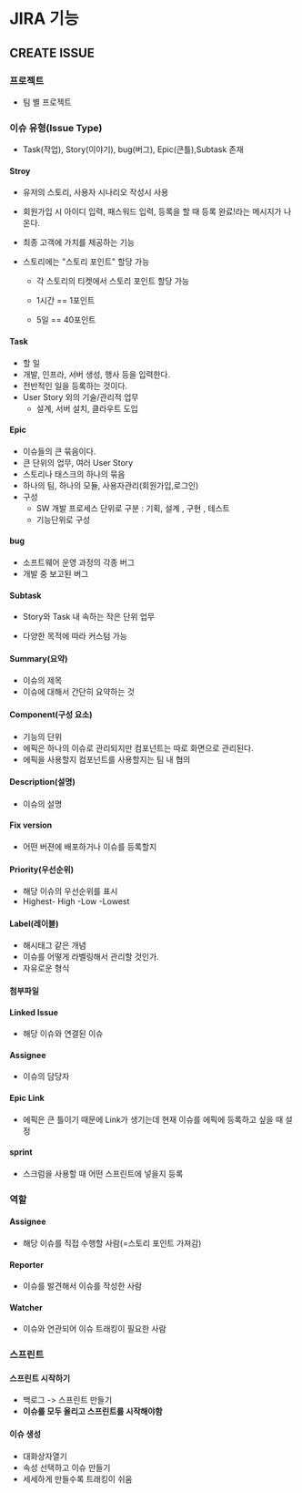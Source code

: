 # JIRA 기능

## CREATE ISSUE

### 프로젝트

- 팀 별 프로젝트 

### 이슈 유형(Issue Type)

- Task(작업), Story(이야기), bug(버그), Epic(큰틀),Subtask 존재

#### Stroy

- 유저의 스토리, 사용자 시나리오 작성시 사용 

- 회원가입 시 아이디 입력, 패스워드 입력, 등록을 할 때 등록 완료!라는 메시지가 나온다.

- 최종 고객에 가치를 제공하는 기능

- 스토리에는 "스토리 포인트" 할당 가능 

  - 각 스토리의 티켓에서 스토리 포인트 할당 가능 
  - 1시간 == 1포인트

  - 5일 == 40포인트

#### Task

- 할 일
- 개발, 인프라, 서버 생성, 행사 등을 입력한다.
- 전반적인 일을 등록하는 것이다.
- User Story 외의 기술/관리적 업무
  - 설계, 서버 설치, 클라우트 도입 

#### Epic

- 이슈들의 큰 묶음이다. 
- 큰 단위의 업무, 여러 User Story
- 스토리나 태스크의 하나의 묶음
- 하나의 팀, 하나의 모듈, 사용자관리(회원가입,로그인) 
- 구성
  - SW 개발 프로세스 단위로 구분 : 기획, 설계 , 구현 , 테스트 
  - 기능단위로 구성

#### bug

- 소프트웨어 운영 과정의 각종 버그
- 개발 중 보고된 버그 

#### Subtask

- Story와 Task 내 속하는 작은 단위 업무

- 다양한 목적에 따라 커스텀 가능

#### Summary(요약)

- 이슈의 제목 
- 이슈에 대해서 간단히 요약하는 것

#### Component(구성 요소)

- 기능의 단위
- 에픽은 하나의 이슈로 관리되지만 컴포넌트는 따로 화면으로 관리된다.
- 에픽을 사용할지 컴포넌트를 사용할지는 팀 내 협의

#### Description(설명)

- 이슈의 설명

#### Fix version

- 어떤 버젼에 배포하거나 이슈를 등록할지

#### Priority(우선순위)

- 해당 이슈의 우선순위를 표시
- Highest- High -Low -Lowest

#### Label(레이블)

- 해시태그 같은 개념
- 이슈를 어떻게 라벨링해서 관리할 것인가.
- 자유로운 형식

#### 첨부파일

#### Linked Issue 

- 해당 이슈와 연결된 이슈

#### Assignee

- 이슈의 담당자

#### Epic Link 

- 에픽은 큰 틀이기 때문에 Link가 생기는데 현재 이슈를 에픽에 등록하고 싶을 때 설정

#### sprint

- 스크럼을 사용할 때 어떤 스프린트에 넣을지 등록



### 역할

#### Assignee 

- 해당 이슈를 직접 수행할 사람(=스토리 포인트 가져감)

#### Reporter

- 이슈를 발견해서 이슈를 작성한 사람

#### Watcher

- 이슈와 연관되어 이슈 트래킹이 필요한 사람



### 스프린트

#### 스프린트 시작하기

- 백로그 -> 스프린트 만들기
- **이슈를 모두 올리고 스프린트를 시작해야함** 

#### 이슈 생성

- 대화상자열기 
- 속성 선택하고 이슈 만들기
- 세세하게 만들수록 트래킹이 쉬움
